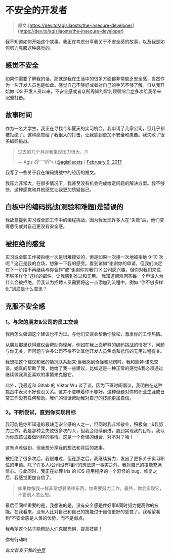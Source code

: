 # 不安全的开发者

> 原文:[https://dev.to/agisilaosts/the-insecure-developer](https://dev.to/agisilaosts/the-insecure-developer)

我不知道如何开始这个故事。我正在考虑分享我关于不安全感的故事，以及我是如何努力克服这种感觉的。

## [](#feeling-insecure)感觉不安全

如果你需要了解我的话，那就是我在生活中的很多方面都非常缺乏安全感，当然作为一名开发人员也是如此。感觉自己不够好或者对自己的手艺不够了解。自从我开始做 iOS 开发人员以来，不安全感或者众所周知的冒名顶替综合症多次给我带来沉重打击。

## [](#storytime)故事时间

作为一名大学生，我正在寻找今年夏天的实习机会。我申请了几家公司，但几乎都被拒绝了。这种感觉给了我很大的打击，让我感到更加不安全和愚蠢。我失败了很多编码挑战。

> 过去的几个月对我来说压力很大。/1
> 
> — Agis ðŸ‘¨”ðŸ’» ([@agisilaosts](https://dev.to/agisilaosts) ) [February 9, 2017](https://twitter.com/agisilaosts/status/829758210475249664)

我写了一些关于我在编码挑战中的经历的推文。

我压力非常大，在很多情况下，我甚至没有机会完成给定问题的解决方案。我不够快，这种感觉和其他感觉让我更加质疑自己。

## [](#coding-challenges-in-a-whiteboard-quizzes-and-puzzle-questions-are-wrong)白板中的编码挑战(测验和难题)是错误的

我故意提到实习或全职工作中的编程挑战，因为我发现许多人在“失败”后，他们变得悲伤或对自己更没有安全感。

## [](#the-feeling-of-rejection)被拒绝的感觉

实习或全职工作被拒绝一次是很难接受的，但是如果一次接一次地被拒绝 9-10 次呢？这正是我的立场，想象一下我的感受。看到诸如“谢谢你的申请，但我们决定在下一阶段不再继续与你合作”或“谢谢你对我们 X 公司感兴趣，但你对我们来说不够多样化”这样的邮件，让我感到难过和无用。
我知道很难回答每一个申请人为什么会被拒绝，但我认为招聘人员需要将这一点添加到流程中。例如:“你不够多样化”到底是什么意思？

## [](#overcome-the-feeling-of-being-insecure)克服不安全感

### [](#1-talk-to-your-friends-amp-co%C3%A2%E2%82%AC%C5%A1%C3%A2%E2%82%AC%C5%A1workers)1。与您的朋友&公司的员工交谈

我再怎么强调这个建议也不为过。与他们交谈会帮助你放松，激发你的工作热情。

从朋友那里获得建议会帮助你理解，例如在我上面解释的编码挑战的情况下，问题与你无关，但问题与许多公司不得不让其他开发人员焦虑和悲伤的无用过程有关。

我想把这个建议和我的情况联系起来:当我感到奇怪和悲伤时，我和凯特·诺恩交谈，她真的帮助了我，她给了我一些建议，比如这是一种正常的感觉&我必须通过继续做我真正喜欢的事情来克服它。

此外，我最近和 Gitlab 的 Viktor Wu 谈了谈，因为下班时间倡议，我明白在这种挑战中表现不好也没关系。这并不意味着你不够好。这种谜题对你的职业生涯或日常工作没有任何帮助。我们的谈话帮助我对自己的技能更加自信。

### [](#2-keep-trying-until-you-achieve-your-goal)2。不断尝试，直到你实现目标

我可能是你所知道的最缺乏安全感的人之一，但同时我非常敬业，积极向上&我努力工作。我是那种会失败很多次的人，但我会继续前进，直到实现我的目标。我认为你应该试着做同样的事情。这是一个奇怪的组合，对不对？哈！

这有点难做到，但我想分享我的想法和背后的故事。

被拒绝了很多次后，我很难过，但在那之后，我继续努力，发出了更多关于实习职位的申请。除了许多人/公司没有相同的想法这一事实之外，我对自己的技能充满信心。与此同时，我正在处理 Iris 的 iOS 应用程序的一个奇怪的 bug，修复之后，我感觉更加自信了。

> 如果你像我一样非常想要某样东西，你需要努力工作，最终，你会实现它，不管别人怎么想。

最后但同样重要的是，我想说的是，没有安全感是件好事&同时努力提高你的技能。在我看来，没有人比对自己和自己的技能过于自信更好的感觉了。我希望看到“不安全感是人类的优势，而不是弱点。

我希望这个帖子能帮助人们克服恐惧，提高技能！

你有行动吗

*此文首发于我的[中页](https://medium.com/the-adventures-of-an-ios-developer/https-medium-com-agisilaostsaras-the-insecure-developer-122007ebed5c)*